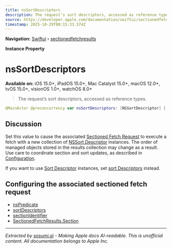```yaml
---
title: nsSortDescriptors
description: The request’s sort descriptors, accessed as reference types.
source: https://developer.apple.com/documentation/swiftui/sectionedfetchresults/nssortdescriptors
timestamp: 2025-10-29T00:15:33.574Z
---
```


**Navigation:** [Swiftui](/documentation/swiftui) › [sectionedfetchresults](/documentation/swiftui/sectionedfetchresults)

**Instance Property**

# nsSortDescriptors

**Available on:** iOS 15.0+, iPadOS 15.0+, Mac Catalyst 15.0+, macOS 12.0+, tvOS 15.0+, visionOS 1.0+, watchOS 8.0+

> The request’s sort descriptors, accessed as reference types.

```swift
@MainActor @preconcurrency var nsSortDescriptors: [NSSortDescriptor] { get nonmutating set }
```

## Discussion

Set this value to cause the associated [Sectioned Fetch Request](/documentation/swiftui/sectionedfetchrequest) to execute a fetch with a new collection of [NSSort Descriptor](/documentation/Foundation/NSSortDescriptor) instances. The order of managed objects stored in the results collection may change as a result. Use care to coordinate section and sort updates, as described in [Configuration](/documentation/swiftui/sectionedfetchrequest/configuration).

If you want to use [Sort Descriptor](/documentation/Foundation/SortDescriptor) instances, set [sort Descriptors](/documentation/swiftui/sectionedfetchresults/sortdescriptors) instead.

## Configuring the associated sectioned fetch request

- [nsPredicate](/documentation/swiftui/sectionedfetchresults/nspredicate)
- [sortDescriptors](/documentation/swiftui/sectionedfetchresults/sortdescriptors)
- [sectionIdentifier](/documentation/swiftui/sectionedfetchresults/sectionidentifier)
- [SectionedFetchResults.Section](/documentation/swiftui/sectionedfetchresults/section)

---

*Extracted by [sosumi.ai](https://sosumi.ai) - Making Apple docs AI-readable.*
*This is unofficial content. All documentation belongs to Apple Inc.*
